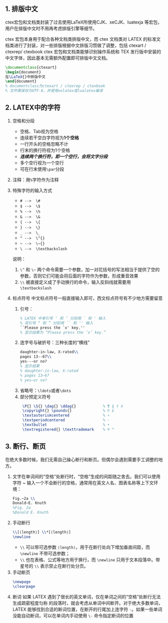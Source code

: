 ## 1. 排版中文
ctex宏包和文档类封装了过去使用LaTeX所使用CJK、xeCJK、luatexja 等宏包，用户在排版中文时不用再考虑排版引擎等细节。

ctex 宏包本身用于配合各种文档类排版中文，而 ctex 文档类对 LATEX 的标准文档类进行了封装，对一些排版根据中文排版习惯做了调整，包括 ctexart / ctexrep/ ctexbook
ctex 宏包和文档类能够识别操作系统和 TEX 发行版中安装的中文字体，因此基本无需额外配置即可排版中文文档。
```latex
\documentclass{ctexart}
\begin{document}
在\LaTeX{}中排版中文
\end{document}
% documentclass为ctexart / ctexrep / ctexbook
% 文件需保存为UTF-8，并使用xelatex或lualatex编译
```
## 2. LATEX中的字符
1. 空格和分段
   - 空格、Tab视为空格
   - 连续若干空白字符视为**1个空格**
   - 一行开头的空格忽略不计
   - 行末的换行符视为1个空格
   - ***连续两个换行符，即一个空行，会将文字分段***
   - 多个空行视为一个空行
   - 可在行末使用`\par`分段
2. 注释：用`%`字符作为注释
3. 特殊字符的输入方式
   - `# -->  \#`
   - `$ -->  \$`
   - `% -->  \%`
   - `& -->  \&`
   - `{ -->  \{`
   - `} -->  \}`
   - `_ -->  \_`
   - `^ -->  \^{}`
   - `~ -->  \~{}`
   - `\ -->  \textbackslash`
    
    说明：
    1. `\^` 和 `\~` 两个命令需要一个参数，加一对花括号的写法相当于提供了空的参数，否则它们可能会将后面的字符作为参数，形成重音效果
    2. `\\` 被直接定义成了手动换行的命令，输入反斜线就需要用 `\textbackslash`

4. 标点符号
    中文标点符号一般直接输入即可，西文标点符号有不少地方需要留意
    1. 引号：
        ```latex
        % LATEX 中单引号 ‘ 和 ’ 分别用 ` 和 ' 输入
        % 双引号 “ 和 ” 分别用 `` 和 '' 输入
        ``Please press the `x' key.''
        % 显示结果为 “Please press the ‘x’ key.”
        ```
    2. 连字号与破折号：三种长度的“横线”
        ```latex
        daughter-in-law, X-rated\\
        pages 13--67\\
        yes---or no?
        % 显示结果
        % daughter-in-law, X-rated
        % pages 13–67
        % yes—or no?
        ```
    3. 省略号：`\ldots`或者`\dots`
    4. 部分预定义符号
       ```latex
        \P{} \S{} \dag{} \ddag{}            % ¶ § † ‡
        \copyright{} \pounds{}              % © £
        \textasteriskcentered               % ∗
        \textperiodcentered                 % ·
        \textbullet                         % •
        \textregistered{} \texttrademark    % ® ™
       ```
## 3. 断行、断页
在绝大多数时候，我们无需自己操心断行和断页。但偶尔会遇到需要手工调整的地方。
1. 文字在单词间的“空格”处断行时，“空格”生成的间距随之舍去。我们可以使用字符 ~ 输入一个不会断行的空格，通常用在英文人名、图表名称等上下文环境：
    ```latex
    Fig.~2a \\
    Donald~E. Knuth
    %Fig. 2a
    %Donald E. Knuth
    ```
2. 手动断行
    ```latex
    \\[⟨length⟩] \\*[⟨length⟩]
    \newline
    ```
    - `\\` 可以带可选参数 `⟨length⟩`，用于在断行处向下增加垂直间距，而 `\newline` 不带可选参数；
    - `\\` 也在表格、公式等地方用于换行，而 `\newline` 只用于文本段落中。带星号的 `\\` 表示禁止在断行处分页。
3. 手动断页
    ```latex
    \newpage
    \clearpage
    ```
4. 断词
如果 LATEX 遇到了很长的英文单词，仅在单词之间的“空格”处断行无法生成疏密程度匀称
的段落时，就会考虑从单词中间断开。对于绝大多数单词，LATEX 能够找到合适的断词位置，在断开的行尾加上连字符 `-`。如果一些单词没能自动断词，可以在单词内手动使用 `\-` 命令指定断词的位置